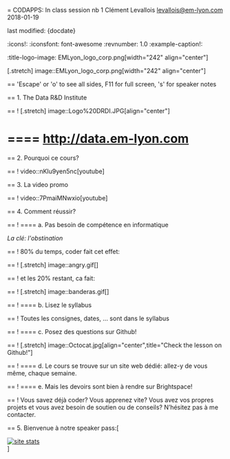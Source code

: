 = CODAPPS: In class session nb 1
Clément Levallois <levallois@em-lyon.com>
2018-01-19

last modified: {docdate}

:icons!:
:iconsfont:   font-awesome
:revnumber: 1.0
:example-caption!:

:title-logo-image: EMLyon_logo_corp.png[width="242" align="center"]

[.stretch]
image::EMLyon_logo_corp.png[width="242" align="center"]


==  'Escape' or 'o' to see all sides, F11 for full screen, 's' for speaker notes

==  1. The Data R&D Institute

==  !
[.stretch]
image::Logo%20DRDI.JPG[align="center"]


====
http://data.em-lyon.com
====

==  2. Pourquoi ce cours?

==  !
video::nKIu9yen5nc[youtube]

==  3. La video promo

==  !
video::7PmaiMNwxio[youtube]

==  4. Comment réussir?

==  !
==== a. Pas besoin de compétence en informatique

*La clé: l'obstination*

==  !
80% du temps, coder fait cet effet:

==  !
[.stretch]
image::angry.gif[]


==  !
et les 20% restant, ca fait:

==  !
[.stretch]
image::banderas.gif[]


==  !
==== b. Lisez le syllabus

==  !
Toutes les consignes, dates, ... sont dans le syllabus

==  !
==== c. Posez des questions sur Github!

==  !
[.stretch]
image::Octocat.jpg[align="center",title="Check the lesson on Github!"]



==  !
==== d. Le cours se trouve sur un site web dédié: allez-y de vous même, chaque semaine.

==  !
==== e. Mais les devoirs sont bien à rendre sur Brightspace!

==  !
Vous savez déjà coder? Vous apprenez vite? Vous avez vos propres projets et vous avez besoin de soutien ou de conseils? N’hésitez pas à me contacter.


==  5. Bienvenue à notre speaker
pass:[    <!-- Start of StatCounter Code for Default Guide -->
    <script type="text/javascript">
        var sc_project = 11592657;
        var sc_invisible = 1;
        var sc_security = "11592657";
        var scJsHost = (("https:" == document.location.protocol) ?
            "https://secure." : "http://www.");
        document.write("<sc" + "ript type='text/javascript' src='" +
            scJsHost +
            "statcounter.com/counter/counter.js'></" + "script>");
    </script>
    <noscript><div class="statcounter"><a title="site stats"
    href="http://statcounter.com/" target="_blank"><img
    class="statcounter"
    src="//c.statcounter.com/11592657/0/11592657/1/" alt="site
    stats"></a></div></noscript>
    <!-- End of StatCounter Code for Default Guide -->]
